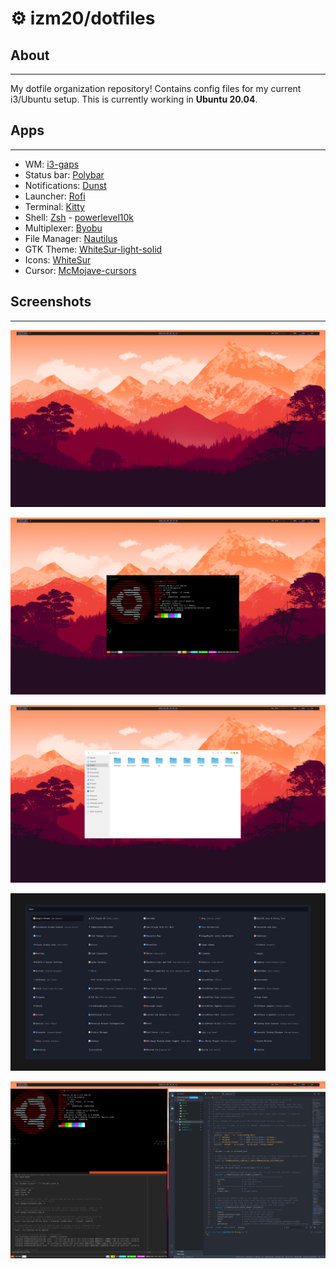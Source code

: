 # ⚙️ izm20/dotfiles

## About

----
My dotfile organization repository! Contains config files for my current i3/Ubuntu setup. This is currently working in **Ubuntu 20.04**.

## Apps

----

- WM: [i3-gaps](https://github.com/Airblader/i3)
- Status bar: [Polybar](https://github.com/polybar/polybar)
- Notifications: [Dunst](https://github.com/dunst-project/dunst)
- Launcher: [Rofi](https://github.com/Davatorium/rofi)
- Terminal: [Kitty](https://sw.kovidgoyal.net/kitty/)
- Shell: [Zsh](https://www.zsh.org/) - [powerlevel10k](https://github.com/romkatv/powerlevel10k)
- Multiplexer: [Byobu](https://www.byobu.org/)
- File Manager: [Nautilus](https://www.guia-ubuntu.com/index.php/Nautilus)
- GTK Theme: [WhiteSur-light-solid](https://www.opendesktop.org/s/Gnome/p/1403328/)
- Icons: [WhiteSur](https://www.pling.com/p/1405756/)
- Cursor: [McMojave-cursors](https://www.pling.com/p/1355701/)

## Screenshots

----

![desktop images](screenshots/display.png)

![desktop images](screenshots/terminal.png)

![desktop images](screenshots/file-manager.png)

![desktop images](screenshots/launcher.png)

![desktop images](screenshots/i3-gap.png)  
